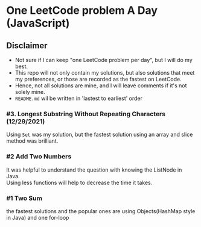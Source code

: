 # One LeetCode problem A Day (JavaScript)

## Disclaimer

- Not sure if I can keep "one LeetCode problem per day", but I will do my best.
- This repo will not only contain my solutions, but also solutions that meet my preferences, or those are recorded as the fastest on LeetCode.
- Hence, not all solutions are mine, and I will leave comments if it's not solely mine.
- `README.md` wil be written in 'lastest to earliest' order

### #3. Longest Substring Without Repeating Characters (12/29/2021)

Using `Set` was my solution, but the fastest solution using an array and slice method was brilliant.

### #2 Add Two Numbers

It was helpful to understand the question with knowing the ListNode in Java.<br>
Using less functions will help to decrease the time it takes.

### #1 Two Sum

the fastest solutions and the popular ones are using Objects(HashMap style in Java) and one for-loop
